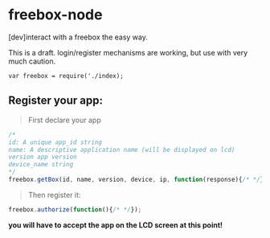 # freebox-node
[dev]interact with a freebox the easy way.

This is a draft. login/register mechanisms are working, but use with very much caution. 

```var freebox = require('./index);```
## Register your app:
>First declare your app
```javascript
/*
id: A unique app_id string
name: A descriptive application name (will be displayed on lcd)
version app version
device_name string
*/
freebox.getBox(id, name, version, device, ip, function(response){/* */});
```

>Then register it:
```javascript
freebox.authorize(function(){/* */});
``` 
 **you will have to accept the app on the LCD screen at this point!**
